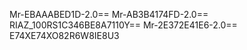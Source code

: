 Mr-EBAAABED1D-2.0==
Mr-AB3B4174FD-2.0==
RIAZ_100RS1C346BE8A7110Y==
Mr-2E372E41E6-2.0==
E74XE74XO82R6W8IE8U3



